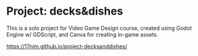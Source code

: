 # Project: decks&dishes

This is a solo project for Video Game Design course, created using Godot Engine w/ GDScript, and Canva for creating in-game assets.

https://17nim.github.io/project-decksanddishes/
